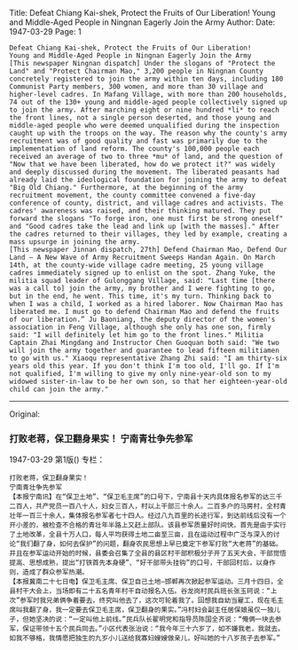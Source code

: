 Title: Defeat Chiang Kai-shek, Protect the Fruits of Our Liberation! Young and Middle-Aged People in Ningnan Eagerly Join the Army
Author:
Date: 1947-03-29
Page: 1

    Defeat Chiang Kai-shek, Protect the Fruits of Our Liberation!
    Young and Middle-Aged People in Ningnan Eagerly Join the Army
    [This newspaper Ningnan dispatch] Under the slogans of "Protect the Land" and "Protect Chairman Mao," 3,200 people in Ningnan County concretely registered to join the army within ten days, including 180 Communist Party members, 300 women, and more than 30 village and higher-level cadres. In Mafang Village, with more than 200 households, 74 out of the 130+ young and middle-aged people collectively signed up to join the army. After marching eight or nine hundred *li* to reach the front lines, not a single person deserted, and those young and middle-aged people who were deemed unqualified during the inspection caught up with the troops on the way. The reason why the county's army recruitment was of good quality and fast was primarily due to the implementation of land reform. The county's 100,000 people each received an average of two to three *mu* of land, and the question of "Now that we have been liberated, how do we protect it?" was widely and deeply discussed during the movement. The liberated peasants had already laid the ideological foundation for joining the army to defeat "Big Old Chiang." Furthermore, at the beginning of the army recruitment movement, the county committee convened a five-day conference of county, district, and village cadres and activists. The cadres' awareness was raised, and their thinking matured. They put forward the slogans "To forge iron, one must first be strong oneself" and "Good cadres take the lead and link up [with the masses]." After the cadres returned to their villages, they led by example, creating a mass upsurge in joining the army.
    [This newspaper Jinnan dispatch, 27th] Defend Chairman Mao, Defend Our Land – A New Wave of Army Recruitment Sweeps Handan Again. On March 14th, at the county-wide village cadre meeting, 25 young village cadres immediately signed up to enlist on the spot. Zhang Yuke, the militia squad leader of Gulonggang Village, said: "Last time [there was a call to] join the army, my brother and I were fighting to go, but in the end, he went. This time, it's my turn. Thinking back to when I was a child, I worked as a hired laborer. Now Chairman Mao has liberated me. I must go to defend Chairman Mao and defend the fruits of our liberation.” Ju Baoniang, the deputy director of the women's association in Feng Village, although she only has one son, firmly said: "I will definitely let him go to the front lines." Militia Captain Zhai Mingdang and Instructor Chen Guoquan both said: "We two will join the army together and guarantee to lead fifteen militiamen to go with us." Xiaoqu representative Zhang Zhi said: "I am thirty-six years old this year. If you don't think I'm too old, I'll go. If I'm not qualified, I'm willing to give my only nine-year-old son to my widowed sister-in-law to be her own son, so that her eighteen-year-old child can join the army."



<hr /> 

Original: 


### 打败老蒋，保卫翻身果实！  宁南青壮争先参军

1947-03-29
第1版()
专栏：

    打败老蒋，保卫翻身果实！
    宁南青壮争先参军
    【本报宁南讯】在“保卫土地”、“保卫毛主席”的口号下，宁南县十天内具体报名参军的达三千二百人，共产党员一百八十人，妇女三百人，村以上干部三十余人。二百多户的马房村，全村青壮年一百三十余人，集体报名参军者七十四人。经过八九百里的长途行军，到达前线后没有一个开小差的，被检查不合格的青壮年半路上又赶上部队。该县参军质量好时间快，首先是由于实行了土地改革，全县十万人口，每人平均获得土地二亩至三亩，且在运动过程中广泛与深入的讨论“我们翻了身，如何去保护”的问题，翻身农民思想上早已奠定下参军打败“大老蒋”的基础。并且在参军运动开始的时候，县委会召集了全县的县区村干部积极分子开了五天大会，干部觉悟提高、思想成熟，提出“打铁首先本身硬”、“好干部带头挂钩”的口号，干部回村后，以身作则，造成了群众参军热潮。
    【本报冀南二十七日电】保卫毛主席、保卫自己土地—邯郸再次掀起参军运动。三月十四日，全县村干大会上，当场即有二十五名青年村干自动报名入伍。谷龙岗村民兵班长张玉珂说：“上次”参军时我兄弟俩争着要去，终究叫他去了，这次可轮着我了。回想我自幼当雇工，现在毛主席叫我翻了身，我一定要去保卫毛主席，保卫翻身的果实。”冯村妇会副主任居保娘虽仅一独儿子，但她坚决的说：“一定叫他上前线。”民兵队长翟明党和指导员陈国全齐说：“俺俩一块去参军，保证带领十五个民兵同去。”小区代表张治说：“我今年三十六岁了，如不嫌我老，我就去。如我不够格，我情愿把独生的九岁小儿送给我寡妇嫂嫂做亲儿，好叫她的十八岁孩子去参军。”
